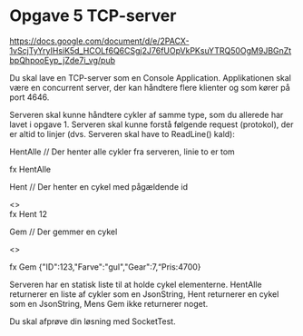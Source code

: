 # Opgave 5 TCP-server
https://docs.google.com/document/d/e/2PACX-1vScjTyYryIHsiK5d_HCOLf6Q6CSgj2J76fUOpVkPKsuYTRQ50OgM9JBGnZtbpQhpooEyp_jZde7i_vg/pub

Du skal lave en TCP-server som en Console Application. Applikationen skal være en concurrent server, der kan håndtere flere klienter og som kører på port 4646.


Serveren skal kunne håndtere cykler af samme type, som du allerede har lavet i opgave 1. Serveren skal kunne forstå følgende request (protokol), der er altid to linjer (dvs. Serveren skal have to ReadLine() kald):


HentAlle                // Der henter alle cykler fra serveren, linie to er tom
                        
fx HentAlle
 

Hent                        // Der henter en cykel med pågældende id

<<id>>                
fx Hent
   12


Gem                         // Der gemmer en cykel

<<cykel som json>>        

fx Gem
   {"ID":123,"Farve":"gul","Gear":7,“Pris:4700}

Serveren har en statisk liste til at holde cykel elementerne.
HentAlle returnerer en liste af cykler som en JsonString, Hent returnerer en cykel som en JsonString, Mens Gem ikke returnerer noget.

Du skal afprøve din løsning med SocketTest.
